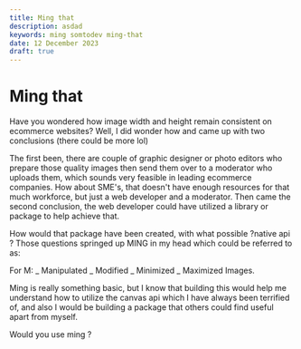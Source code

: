 ```yaml
---
title: Ming that
description: asdad
keywords: ming somtodev ming-that
date: 12 December 2023
draft: true
---
```


# Ming that

Have you wondered how image width and height remain consistent on ecommerce websites? Well, I did wonder how and came up with two conclusions (there could be more lol)

The first been, there are couple of graphic designer or photo editors who prepare those quality images then send them over to a moderator who uploads them, which sounds very feasible in leading ecommerce companies. How about SME's, that doesn't have enough resources for that much workforce, but just a web developer and a moderator. Then came the second conclusion, the web developer could have utilized a library or package to help achieve that.

How would that package have been created, with what possible ?native api ? Those questions springed up MING in my head which could be referred to as:

For M:
_ Manipulated
_ Modified
_ Minimized
_ Maximized
Images.

Ming is really something basic, but I know that building this would help me understand how to utilize the canvas api which I have always been terrified of, and also I would be building a package that others could find useful apart from myself.

Would you use ming ?
